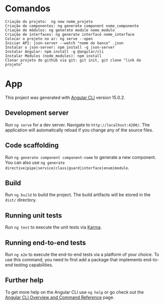 # Comandos

    Criação do projeto:  ng new nome_projeto
    Criação de componentes: ng generate component nome_componente
    Criação de módulos: ng generate module nome_modulo
    Criação de interfaces: ng generate interface nome_interface
    Colocar o projeto no ar: ng serve --open
    Iniciar API: json-server --watch "nome do banco" .json
    Instalar o json-server: npm install -g json-server
    Instalar Angular: npm install -g @angular/cli
    Instalar Módulos (node_modules): npm install
    Clonar projeto do github via git: git init, git clone "link do projeto"

# App

This project was generated with [Angular CLI](https://github.com/angular/angular-cli) version 15.0.2.

## Development server

Run `ng serve` for a dev server. Navigate to `http://localhost:4200/`. The application will automatically reload if you change any of the source files.

## Code scaffolding

Run `ng generate component component-name` to generate a new component. You can also use `ng generate directive|pipe|service|class|guard|interface|enum|module`.

## Build

Run `ng build` to build the project. The build artifacts will be stored in the `dist/` directory.

## Running unit tests

Run `ng test` to execute the unit tests via [Karma](https://karma-runner.github.io).

## Running end-to-end tests

Run `ng e2e` to execute the end-to-end tests via a platform of your choice. To use this command, you need to first add a package that implements end-to-end testing capabilities.

## Further help

To get more help on the Angular CLI use `ng help` or go check out the [Angular CLI Overview and Command Reference](https://angular.io/cli) page.
